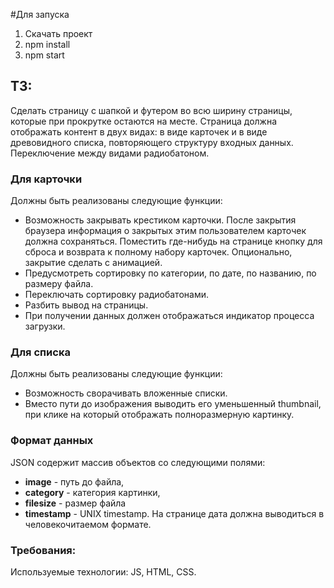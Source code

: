 #Для запуска
1. Скачать проект
2. npm install
3. npm start

## ТЗ:
Сделать страницу с шапкой и футером во всю ширину страницы, которые при прокрутке остаются на месте.
Страница должна отображать контент в двух видах: в виде карточек и в виде древовидного списка, повторяющего структуру входных данных. Переключение между видами радиобатоном.

### Для карточки
Должны быть реализованы следующие функции:
- Возможность закрывать крестиком карточки. После закрытия браузера информация о закрытых этим пользователем карточек должна сохраняться. Поместить где-нибудь на странице кнопку для сброса и возврата к полному набору карточек. Опционально, закрытие сделать с анимацией.
- Предусмотреть сортировку по категории, по дате, по названию, по размеру файла.
- Переключать сортировку радиобатонами.
- Разбить вывод на страницы.
- При получении данных должен отображаться индикатор процесса загрузки.

### Для списка
Должны быть реализованы следующие функции:
- Возможность сворачивать вложенные списки.
- Вместо пути до изображения выводить его уменьшенный thumbnail, при клике на который отображать полноразмерную картинку.


### Формат данных

JSON содержит массив объектов со следующими полями:
- **image** - путь до файла,
- **category** - категория картинки,
- **filesize** - размер файла
- **timestamp** - UNIX timestamp. На странице дата должна выводиться в человекочитаемом формате.

### Требования:
Используемые технологии: JS, HTML, CSS.
